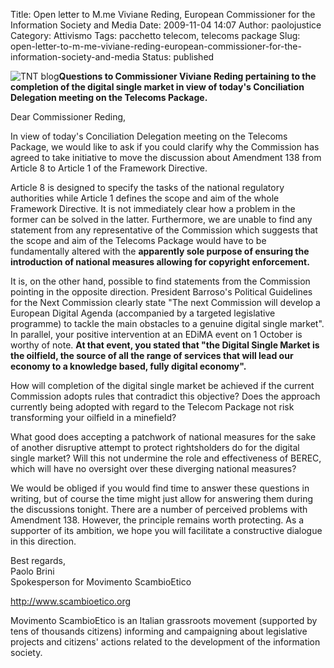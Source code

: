 Title: Open letter to M.me Viviane Reding, European Commissioner for the Information Society and Media
Date: 2009-11-04 14:07
Author: paolojustice
Category: Attivismo
Tags: pacchetto telecom, telecoms package
Slug: open-letter-to-m-me-viviane-reding-european-commissioner-for-the-information-society-and-media
Status: published

![TNT blog](http://blog.tntvillage.scambioetico.org/wp-content/uploads/2009/11/250px-Berlaymont_wide_from_Schuman_Roundabout_7-9_correction.jpg)**Questions to Commissioner Viviane Reding pertaining to the completion of the digital single market in view of today's Conciliation Delegation meeting on the Telecoms Package.**  
  

**<!--more-->**

Dear Commissioner Reding,

In view of today's Conciliation Delegation meeting on the Telecoms Package, we would like to ask if you could clarify why the Commission has agreed to take initiative to move the discussion about Amendment 138 from Article 8 to Article 1 of the Framework Directive.

Article 8 is designed to specify the tasks of the national regulatory authorities while Article 1 defines the scope and aim of the whole Framework Directive. It is not immediately clear how a problem in the former can be solved in the latter. Furthermore, we are unable to find any statement from any representative of the Commission which suggests that the scope and aim of the Telecoms Package would have to be fundamentally altered with the **apparently sole purpose of ensuring the introduction of national measures allowing for copyright enforcement.**

It is, on the other hand, possible to find statements from the Commission pointing in the opposite direction. President Barroso's Political Guidelines for the Next Commission clearly state "The next Commission will develop a European Digital Agenda (accompanied by a targeted legislative programme) to tackle the main obstacles to a genuine digital single market". In parallel, your positive intervention at an EDiMA event on 1 October is worthy of note. **At that event, you stated that "the Digital Single Market is the oilfield, the source of all the range of services that will lead our economy to a knowledge based, fully digital economy".**

How will completion of the digital single market be achieved if the current Commission adopts rules that contradict this objective? Does the approach currently being adopted with regard to the Telecom Package not risk transforming your oilfield in a minefield?

What good does accepting a patchwork of national measures for the sake of another disruptive attempt to protect rightsholders do for the digital single market? Will this not undermine the role and effectiveness of BEREC, which will have no oversight over these diverging national measures?

We would be obliged if you would find time to answer these questions in writing, but of course the time might just allow for answering them during the discussions tonight. There are a number of perceived problems with Amendment 138. However, the principle remains worth protecting. As a supporter of its ambition, we hope you will facilitate a constructive dialogue in this direction.

Best regards,  
Paolo Brini  
Spokesperson for Movimento ScambioEtico

<http://www.scambioetico.org>

Movimento ScambioEtico is an Italian grassroots movement (supported by tens of thousands citizens) informing and campaigning about legislative projects and citizens' actions related to the development of the information society.
